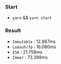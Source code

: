 ### Start
- `yarn` && `yarn start`

### Result
- `Immutable` :  12.867ms
- `Lodash/fp` :  16.080ms
- `ES6` :  21.758ms
- `Immer` :  73.398ms
